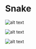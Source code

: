 # Snake

![alt text](https://i.imgur.com/lZD57ri.jpg)

![alt text](https://i.imgur.com/tMk1KuV.jpg)

![alt text](https://i.imgur.com/cPec2VL.jpg)
